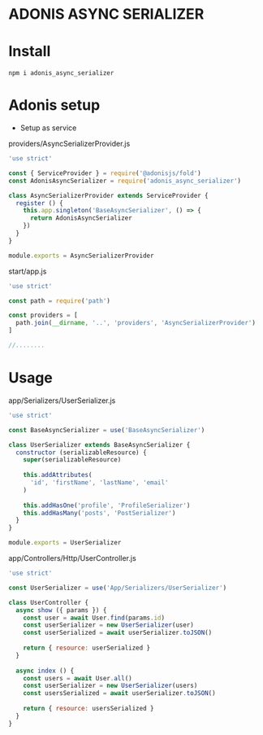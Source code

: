 # ADONIS ASYNC SERIALIZER

# Install

``` npm i adonis_async_serializer ```

# Adonis setup

* Setup as service

providers/AsyncSerializerProvider.js
```javascript
'use strict'

const { ServiceProvider } = require('@adonisjs/fold')
const AdonisAsyncSerializer = require('adonis_async_serializer')

class AsyncSerializerProvider extends ServiceProvider {
  register () {
    this.app.singleton('BaseAsyncSerializer', () => {
      return AdonisAsyncSerializer
    })
  }
}

module.exports = AsyncSerializerProvider

```
start/app.js

```javascript
'use strict'

const path = require('path')

const providers = [
  path.join(__dirname, '..', 'providers', 'AsyncSerializerProvider')
]

//........
```



# Usage
app/Serializers/UserSerializer.js
```javascript
'use strict'

const BaseAsyncSerializer = use('BaseAsyncSerializer')

class UserSerializer extends BaseAsyncSerializer {
  constructor (serializableResource) {
    super(serializableResource)
    
    this.addAttributes(
      'id', 'firstName', 'lastName', 'email'
    )
    
    this.addHasOne('profile', 'ProfileSerializer')
    this.addHasMany('posts', 'PostSerializer')
  }
}

module.exports = UserSerializer
```
app/Controllers/Http/UserController.js
```javascript
'use strict'

const UserSerializer = use('App/Serializers/UserSerializer')

class UserController {
  async show ({ params }) {
    const user = await User.find(params.id)
    const userSerializer = new UserSerializer(user)
    const userSerialized = await userSerializer.toJSON() 
    
    return { resource: userSerialized }
  }
  
  async index () {
    const users = await User.all()
    const userSerializer = new UserSerializer(users)
    const usersSerialized = await userSerializer.toJSON() 
    
    return { resource: usersSerialized }
  }
}
```

